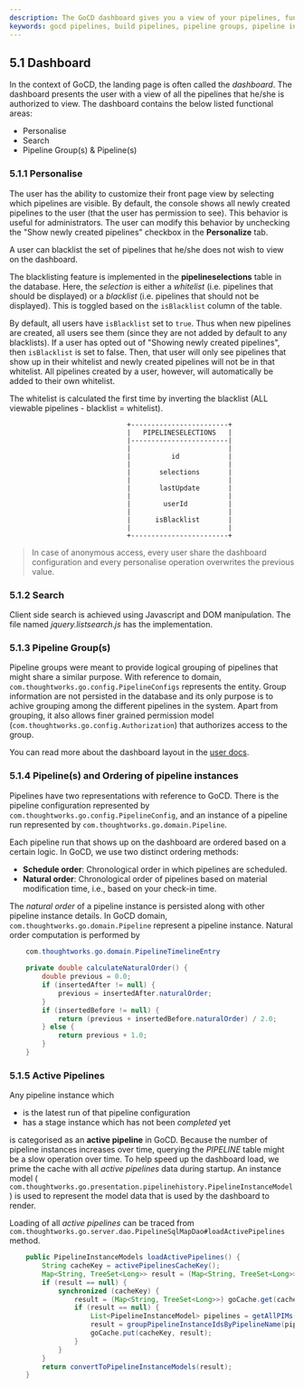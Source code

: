 ```yaml
---
description: The GoCD dashboard gives you a view of your pipelines, functional search, and personalization.
keywords: gocd pipelines, build pipelines, pipeline groups, pipeline instances
---
```


## 5.1 Dashboard

In the context of GoCD, the landing page is often called the *dashboard*. The dashboard presents the user with a view of all the pipelines that he/she is authorized to view. The dashboard contains the below listed functional areas:

- Personalise
- Search
- Pipeline Group(s) & Pipeline(s)

### 5.1.1 Personalise

The user has the ability to customize their front page view by selecting which pipelines are visible. By default, the console shows all newly created pipelines to the user (that the user has permission to see). This behavior is useful for administrators. The user can modify this behavior by unchecking the "Show newly created pipelines" checkbox in the **Personalize** tab.

A user can blacklist the set of pipelines that he/she does not wish to view on the dashboard.

The blacklisting feature is implemented in the **pipelineselections** table in the database. Here, the *selection* is either a *whitelist* (i.e. pipelines that should be displayed) or a *blacklist* (i.e. pipelines that should not be displayed). This is toggled based on the `isBlacklist` column of the table. 

By default, all users have `isBlacklist` set to `true`. Thus when new pipelines are created, all users see them (since they are not added by default to any blacklists). If a user has opted out of "Showing newly created pipelines", then `isBlacklist` is set to false. Then, that user will only see pipelines that show up in their whitelist and newly created pipelines will not be in that whitelist. All pipelines created by a user, however, will automatically be added to their own whitelist.

The whitelist is calculated the first time by inverting the blacklist (ALL viewable pipelines - blacklist = whitelist).

```
                             +------------------------+
                             |   PIPELINESELECTIONS   |
                             |------------------------|
                             |                        |
                             |          id            |
                             |                        |
                             |       selections       |
                             |                        |
                             |       lastUpdate       |
                             |                        |
                             |        userId          |
                             |                        |
                             |      isBlacklist       |
                             |                        |
                             +------------------------+
```

> In case of anonymous access, every user share the dashboard configuration and every personalise operation overwrites the previous value.

### 5.1.2 Search

Client side search is achieved using Javascript and DOM manipulation. The file named *jquery.listsearch.js* has the implementation.

### 5.1.3 Pipeline Group(s)

Pipeline groups were meant to provide logical grouping of pipelines that might share a similar purpose. With reference to domain, ```com.thoughtworks.go.config.PipelineConfigs``` represents the entity. Group information are not persisted in the database and its only purpose is to achive grouping among the different pipelines in the system. Apart from grouping, it also allows finer grained permission model (```com.thoughtworks.go.config.Authorization```) that authorizes access to the group.

You can read more about the dashboard layout in the [user docs](http://www.thoughtworks.com/products/docs/go/current/help/Pipelines_Dashboard_page.html).

### 5.1.4 Pipeline(s) and Ordering of pipeline instances

Pipelines have two representations with reference to GoCD. There is the pipeline configuration represented by  ```com.thoughtworks.go.config.PipelineConfig```, and an instance of a pipeline run represented by  ```com.thoughtworks.go.domain.Pipeline```.

Each pipeline run that shows up on the dashboard are ordered based on a certain logic. In GoCD, we use two distinct ordering methods:

- **Schedule order**: Chronological order in which pipelines are scheduled.
- **Natural order**: Chronological order of pipelines based on material modification time, i.e., based on your check-in time.

The *natural order* of a pipeline instance is persisted along with other pipeline instance details. In GoCD domain, ```com.thoughtworks.go.domain.Pipeline``` represent a pipeline instance. Natural order computation is performed by

```java
    com.thoughtworks.go.domain.PipelineTimelineEntry
    
    private double calculateNaturalOrder() {
        double previous = 0.0;
        if (insertedAfter != null) {
            previous = insertedAfter.naturalOrder;
        }
        if (insertedBefore != null) {
            return (previous + insertedBefore.naturalOrder) / 2.0;
        } else {
            return previous + 1.0;
        }
    }
```

### 5.1.5 Active Pipelines

Any pipeline instance which

- is the latest run of that pipeline configuration
- has a stage instance which has not been *completed* yet

is categorised as an **active pipeline** in GoCD. Because the number of pipeline instances increases over time, querying the *PIPELINE* table might be a slow operation over time. To help speed up the dashboard load, we prime the cache with all *active pipelines* data during startup. An instance model ( ```com.thoughtworks.go.presentation.pipelinehistory.PipelineInstanceModel```) is used to represent the model data that is used by the dashboard to render.

Loading of all *active pipelines* can be traced from ```com.thoughtworks.go.server.dao.PipelineSqlMapDao#loadActivePipelines``` method.

```java
    public PipelineInstanceModels loadActivePipelines() {
        String cacheKey = activePipelinesCacheKey();
        Map<String, TreeSet<Long>> result = (Map<String, TreeSet<Long>>) goCache.get(cacheKey);
        if (result == null) {
            synchronized (cacheKey) {
                result = (Map<String, TreeSet<Long>>) goCache.get(cacheKey);
                if (result == null) {
                    List<PipelineInstanceModel> pipelines = getAllPIMs();
                    result = groupPipelineInstanceIdsByPipelineName(pipelines);
                    goCache.put(cacheKey, result);
                }
            }
        }
        return convertToPipelineInstanceModels(result);
    }
```
